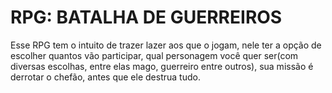 <H1> RPG: BATALHA DE GUERREIROS</H1>
<p>Esse RPG tem o intuito de trazer lazer aos que o jogam, nele ter a opção de escolher quantos vão participar, qual personagem você quer ser(com diversas escolhas, entre elas mago, guerreiro entre outros), sua missão é derrotar o chefão, antes que ele destrua tudo. </p>
